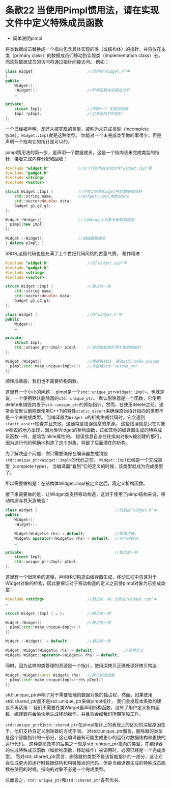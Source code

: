 # 条款22 当使用Pimpl惯用法，请在实现文件中定义特殊成员函数

* 简单说明pimpl

将类数据成员替换成一个指向包含具体实现的类（或结构体）的指针，并将放在主类（primary class）的数据成员们移动到实现类（implementation class）去，而这些数据成员的访问将通过指针间接访问。
例如：

```cpp
class Widget                        //仍然在“widget.h”中
{
public:
    Widget();
    ~Widget();                      //析构函数在后面会分析
    …

private:
    struct Impl;                    //声明一个 实现结构体
    Impl *pImpl;                    //以及指向它的指针
};

```

一个已经被声明，却还未被实现的类型，被称为未完成类型（incomplete type）。`Widget::Impl`就是这种类型。 你能对一个未完成类型做的事很少，但是声明一个指向它的指针是可以的。

pimpl惯用法的第一步，是声明一个数据成员，这是一个指向该未完成类型的指针，接着完成内存分配和回收：

```cpp
#include "widget.h"             //以下代码均在实现文件“widget.cpp”里
#include "gadget.h"
#include <string>
#include <vector>

struct Widget::Impl {           //含有之前在Widget中的数据成员的
    std::string name;           //Widget::Impl类型的定义
    std::vector<double> data;
    Gadget g1,g2,g3;
};

Widget::Widget()                //为此Widget对象分配数据成员
: pImpl(new Impl)
{}

Widget::~Widget()               //销毁数据成员
{ delete pImpl; }
```

SRDS,这段代码也是充满了上个世纪代码风格的古董气质。
稍作精进：

```cpp
#include "widget.h"                 //在“widget.cpp”中
#include "gadget.h"
#include <string>
#include <vector>

struct Widget::Impl {               //跟之前一样
    std::string name;
    std::vector<double> data;
    Gadget g1,g2,g3;
};

class Widget {                      //在“widget.h”中
public:
    Widget();
    …

private:
    struct Impl;
    std::unique_ptr<Impl> pImpl;    //使用智能指针而不是原始指针
};

Widget::Widget()                    //根据条款21，通过std::make_unique
: pImpl(std::make_unique<Impl>())   //来创建std::unique_ptr
{}

```

顺理成章般，我们也不需要析构函数。

这里有一个小小的问题：
pImpl是一个`std::unique_ptr<Widget::Impl>`，也就是说，一个使用默认删除器的`std::unique_ptr`。 默认删除器是一个函数，它使用delete来销毁内置于`std::unique_ptr`的原始指针。然而，在使用delete之前，通常会使默认删除器使用C++11的特性`static_assert`来确保原始指针指向的类型不是一个未完成类型。 当编译器为`Widget w`的析构生成代码时，它会遇到`static_assert`检查并且失败，这通常是错误信息的来源。 这些错误信息只在对象w销毁的地方出现，因为类Widget的析构函数，正如其他的编译器生成的特殊成员函数一样，是暗含inline属性的。 错误信息自身往往指向对象w被创建的那行，因为这行代码明确地构造了这个对象，导致了后面潜在的析构。

为了解决这个问题，你只需要确保在编译器生成销毁`std::unique_ptr<Widget::Impl>`的代码之前， `Widget::Impl`已经是一个完成类型（complete type）。 当编译器“看到”它的定义的时候，该类型就成为完成类型了。

所以需要做的是：在结构体Widget::Impl被定义之后，再定义析构函数。

接下来需要做的是，让Widget类支持移动构造，这对于使用了pimpl结构来说，移动构造与其天造地合：

```cpp
class Widget {                                  //仍然在“widget.h”中
public:
    Widget();
    ~Widget();

    Widget(Widget&& rhs) = default;             //思路正确，
    Widget& operator=(Widget&& rhs) = default;  //但代码错误
    …

private:                                        //跟之前一样
    struct Impl;
    std::unique_ptr<Impl> pImpl;
};
```

这里有一个很简单的道理，声明移动构造由编译器生成，移动过程中包含对于Widget对象的析构，因此要保证对于移动构造的定义之前使pimpl对象为已完成类型：

```cpp
#include <string>                   //跟之前一样，仍然在“widget.cpp”中
…
    
struct Widget::Impl { … };          //跟之前一样

Widget::Widget()                    //跟之前一样
: pImpl(std::make_unique<Impl>())
{}

Widget::~Widget() = default;        //跟之前一样

Widget::Widget(Widget&& rhs) = default;             //这里定义
Widget& Widget::operator=(Widget&& rhs) = default;
```

同时，因为这样的类管理的资源是一个指针，使用深拷贝正确处理好拷贝构造：

```cpp
Widget::Widget(const Widget& rhs)   //拷贝构造函数
: pImpl(std::make_unique<Impl>(*rhs.pImpl))
{}
```

std::unique_ptr声明了对于需要管理的数据对象的独占权，然而，如果使用std::shared_ptr而不是std::unique_ptr来做pImpl指针， 我们会发现本条款的建议不再适用： 我们不需要在类Widget里声明析构函数，没有了用户定义析构函数，编译器将会愉快地生成移动操作，并且将会如我们所期望般工作。

`std::unique_ptr`和`std::shared_ptr`在pImpl指针上的表现上的区别的深层原因在于，他们支持自定义删除器的方式不同。 对std::unique_ptr而言，删除器的类型是这个智能指针的一部分，这让编译器有可能生成更小的运行时数据结构和更快的运行代码。 这种更高效率的后果之一就是std::unique_ptr指向的类型，在编译器的生成特殊成员函数（如析构函数，移动操作）被调用时，必须已经是一个完成类型。 而对std::shared_ptr而言，删除器的类型不是该智能指针的一部分，这让它会生成更大的运行时数据结构和稍微慢点的代码，但是当编译器生成的特殊成员函数被使用的时候，指向的对象不必是一个完成类型。

总而言之，`std::unique_ptr`和`std::shared_ptr`各有优劣。
